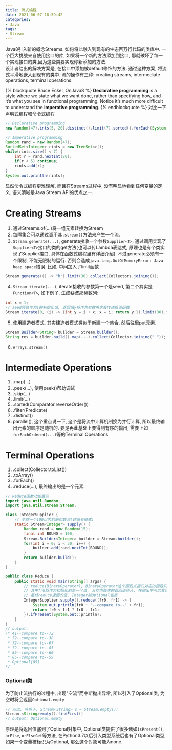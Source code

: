 ```yaml
---
title: 流式编程
date: 2021-06-07 18:59:42
categories:
- Java
tags:
- Stream
---
```


Java8引入新的概念Streams. 如何将此融入到现有的生态百万行代码的类库中. 一个巨大挑战来自使用接口的库, 如果将一个新的方法添加到接口, 那就破坏了每一个实现接口的类,因为这些类要实现你新添加的方法.   
设计者给出的解决方案是, 在接口中添加被default修饰的方法.
通过这种方案, 将流式平滑地嵌入到现有的类中. 
流的操作有三种: creating streams, intermediate operations, terminal operations.

{% blockquote Bruce Eckel, OnJava8 %}
**Declarative programming** is a style where we state what we want done, rather than
specifying how, and it’s what you see in functional programming. Notice it’s much
more difficult to understand the **imperative programming**.
{% endblockquote %}
对比一下声明式编程和命令式编程
```java
// Declarative programming
new Random(47).ints(5, 20).distinct().limit(7).sorted().forEach(System.out::println);
```

```java
// Imperative programming
Random rand = new Random(47);
SortedSet<Integer> rints = new TreeSet<>();
while(rints.size() < 7) {
    int r = rand.nextInt(20);
    if(r < 5) continue;
    rints.add(r);
}
System.out.println(rints);
```
显然命令式编程更难理解, 而且在Streams过程中, 没有明显地看到任何变量的定义.
语义清晰是Java Stream API的优点之一.

# Creating Streams
1. 通过Streams.of(...)将一组元素转换为Stream
2. 每隔集合可以通过调用其`.stream()`方法来产生一个流.
3. `Stream.generate(...)`, generate接收一个参数`Supplier<T>`, 通过调用实现了`Supplier<T>`接口的类的get方法(也可以传Lambda表达式, 原理也是有个类实现了Supplier接口, 具体在函数式编程里有详细介绍). 不过generate必须有一个限制, 不能无限制的运行. 否则会造成`java.lang.OutOfMemoryError: Java heap space`错误. 比如, 中间加入了limit函数
```java
Stream.generate(() -> "h").limit(30).collect(Collectors.joining());
```
4. `Stream.iterate(...)`, iterate接收的参数第一个是seed, 第二个其实是`Function<T>`, 如下例子, 生成斐波那契数列:
```java
int x = 1;
// seed将会作为i的初始化值, 返回值y将作为参数再次会传递给该函数
Stream.iterate(0, (i) -> {int y = i + x; x = i; return y;}).limit(30).forEach(System.out::println);
```
5. 使用建造者模式. 其实建造者模式类似于新建一个集合, 然后往里put元素.
```java
Stream.Builder<String> builder = Stream.builder();
String res = builder.build().map(...).collect(Collector.joining(" "));
```
6. `Arrays.stream()`

# Intermediate Operations
1. .map(...)
2. .peek(...), 使用peek()帮助调试
3. .skip(...)
4. .limit(...)
5. .sorted(Comparator.reverseOrder())
6. .filter(Predicate)
7. .distinct()
8. parallel(), 这个重点说一下, 这个是将流中计算机制换为并行计算, 所以最终输出元素的顺序是随机的. 要是再此基础上要得到有序的输出, 需要上如`forEachOrdered(...)`等的Terminal Operations


# Terminal Operations
1. .collect(Collector.toList())
2. .toArray()
3. .forEach()
4. .reduce(...), 最终输出的是一个元素. 
```java
// Reduce函数功能展示
import java.util.Random;
import java.util.stream.Stream;

class IntegerSupplier {
    // 生成一个100以内的随机数流(建造者模式)
	static Stream<Integer> supply() {
		Random rand = new Random(15);
		final int BOUND = 100;
		Stream.Builder<Integer> builder = Stream.builder();
		for(int i = 0; i < 30; i++) {
			builder.add(rand.nextInt(BOUND));
		}
		return builder.build();
	}
}

public class Reduce {
	public static void main(String[] args) {
		// reduce(BinaryOperator), BinaryOperator这个函数式接口对应的函数只有两个参数
		// 其中fr0既作为初始化的第一个值, 又作为每次的返回值传入, 在输出中可以看到
		// 最终reduce返回的值, Integer被Optional包裹
		IntegerSupplier.supply().reduce((fr0, fr1) -> {
			System.out.println(fr0 + "--compare to--" + fr1);
			return fr0 < fr1 ? fr0 : fr1;
		}).ifPresent(System.out::println);
	}
}
// output:
/* 41--compare to--72
 * 72--compare to--38
 * 72--compare to--67
 * 72--compare to--85
 * 85--compare to--60
 * 85--compare to--59
 * Optional[85]
*/
```

### Optional类
为了防止流执行的过程中, 出现"空流"而中断抛出异常, 所以引入了Optional类, 为空时将会返回`Optional.empty`
```java
// 空流, 等价于: Stream<String> s = Stream.empty();
Stream.<String>empty().findFirst()
// output: Optional.empty
```
原理是将返回值塞到了Optional对象中, Optional类提供了很多诸如`isPresent()`, `orElse`, `orElseGet`等方法, 在Python3.7以后引入类型系统后也有了Optional类型, 如果一个变量被标识为Optional, 那么这个对象可能为none.

